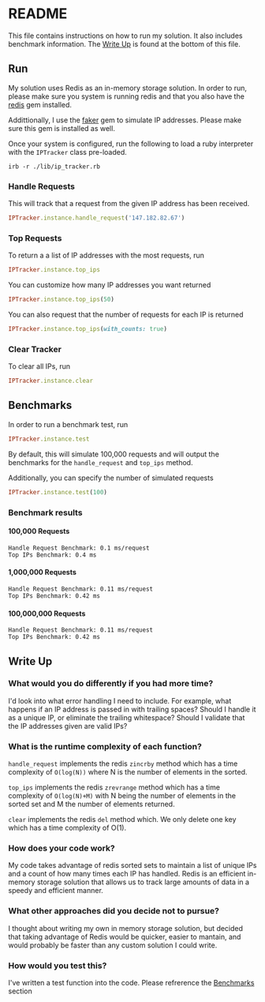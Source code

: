 # README

This file contains instructions on how to run my solution.  It also includes benchmark information.  The [Write Up](#write-up) is found at the bottom of this file.

## Run

My solution uses Redis as an in-memory storage solution.  In order to run, please make sure you system is running redis and that you also have the [redis](https://github.com/redis/redis-rb) gem installed.

Addittionally, I use the [faker](https://github.com/faker-ruby/faker) gem to simulate IP addresses.  Please make sure this gem is installed as well.

Once your system is configured, run the following to load a ruby interpreter with the `IPTracker` class pre-loaded.

```
irb -r ./lib/ip_tracker.rb
```

### Handle Requests

This will track that a request from the given IP address has been received.
```ruby
IPTracker.instance.handle_request('147.182.82.67')
```

### Top Requests

To return a a list of IP addresses with the most requests, run
```ruby
IPTracker.instance.top_ips
```

You can customize how many IP addresses you want returned
```ruby
IPTracker.instance.top_ips(50)
```

You can also request that the number of requests for each IP is returned
```ruby
IPTracker.instance.top_ips(with_counts: true)
```

### Clear Tracker

To clear all IPs, run
```ruby
IPTracker.instance.clear
```

## Benchmarks

In order to run a benchmark test, run
```ruby
IPTracker.instance.test
```
By default, this will simulate 100,000 requests and will output the benchmarks for the `handle_request` and `top_ips` method.

Additionally, you can specify the number of simulated requests
```ruby
IPTracker.instance.test(100)
```

### Benchmark results

#### 100,000 Requests
```
Handle Request Benchmark: 0.1 ms/request
Top IPs Benchmark: 0.4 ms
```

#### 1,000,000 Requests
```
Handle Request Benchmark: 0.11 ms/request
Top IPs Benchmark: 0.42 ms
```

#### 100,000,000 Requests
```
Handle Request Benchmark: 0.11 ms/request
Top IPs Benchmark: 0.42 ms
```

## Write Up

### What would you do differently if you had more time?
I'd look into what error handling I need to include.  For example, what happens if an IP address is passed in with trailing spaces?  Should I handle it as a unique IP, or eliminate the trailing whitespace?  Should I validate that the IP addresses given are valid IPs?


### What is the runtime complexity of each function?
`handle_request` implements the redis `zincrby` method which has a time complexity of `O(log(N))` where N is the number of elements in the sorted.

`top_ips` implements the redis `zrevrange` method which has a time complexity of `O(log(N)+M)` with N being the number of elements in the sorted set and M the number of elements returned.

`clear` implements the redis `del` method which.  We only delete one key which has a time complexity of O(1).

### How does your code work?
My code takes advantage of redis sorted sets to maintain a list of unique IPs and a count of how many times each IP has handled.  Redis is an efficient in-memory storage solution that allows us to track large amounts of data in a speedy and efficient manner.

### What other approaches did you decide not to pursue?
I thought about writing my own in memory storage solution, but decided that taking advantage of Redis would be quicker, easier to mantain, and would probably be faster than any custom solution I could write.

### How would you test this?
I've written a test function into the code.  Please refrerence the [Benchmarks](#benchmarks) section
